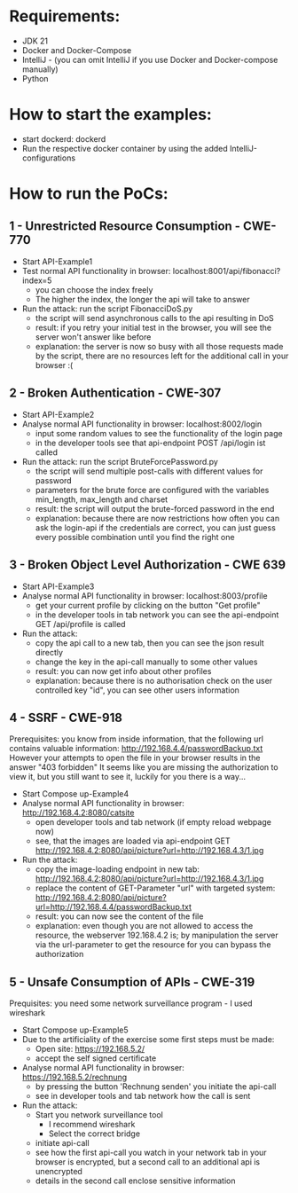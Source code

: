 # Requirements:

- JDK 21
- Docker and Docker-Compose
- IntelliJ - (you can omit IntelliJ if you use Docker and Docker-compose manually)
- Python

# How to start the examples:

- start dockerd: dockerd
- Run the respective docker container by using the added IntelliJ-configurations

# How to run the PoCs:

## 1 - Unrestricted Resource Consumption - CWE-770

- Start API-Example1
- Test normal API functionality in browser: localhost:8001/api/fibonacci?index=5 
  - you can choose the index freely
  - The higher the index, the longer the api will take to answer
- Run the attack: run the script FibonacciDoS.py
  - the script will send asynchronous calls to the api resulting in DoS
  - result: if you retry your initial test in the browser, you will see the server won't answer like before
  - explanation: the server is now so busy with all those requests made by the script,
  there are no resources left for the additional call in your browser :(

## 2 - Broken Authentication - CWE-307

- Start API-Example2
- Analyse normal API functionality in browser: localhost:8002/login
  - input some random values to see the functionality of the login page
  - in the developer tools see that api-endpoint POST /api/login ist called
- Run the attack: run the script BruteForcePassword.py
  - the script will send multiple post-calls with different values for password
  - parameters for the brute force are configured with the variables min_length, max_length and charset
  - result: the script will output the brute-forced password in the end
  - explanation: because there are now restrictions how often you can ask the login-api if the credentials are correct,
  you can just guess every possible combination until you find the right one

## 3 - Broken Object Level Authorization - CWE 639

- Start API-Example3
- Analyse normal API functionality in browser: localhost:8003/profile
  - get your current profile by clicking on the button "Get profile"
  - in the developer tools in tab network you can see the api-endpoint GET /api/profile is called
- Run the attack: 
  - copy the api call to a new tab, then you can see the json result directly
  - change the key in the api-call manually to some other values
  - result: you can now get info about other profiles
  - explanation: because there is no authorisation check on the user controlled key "id", you can see other users information

## 4 - SSRF - CWE-918
Prerequisites:
you know from inside information, that the following url contains valuable information: http://192.168.4.4/passwordBackup.txt
However your attempts to open the file in your browser results in the answer "403 forbidden"
It seems like you are missing the authorization to view it, but you still want to see it, luckily for you there is a way...

- Start Compose up-Example4
- Analyse normal API functionality in browser: http://192.168.4.2:8080/catsite
  - open developer tools and tab network (if empty reload webpage now)
  - see, that the images are loaded via api-endpoint GET http://192.168.4.2:8080/api/picture?url=http://192.168.4.3/1.jpg
- Run the attack:
  - copy the image-loading endpoint in new tab: http://192.168.4.2:8080/api/picture?url=http://192.168.4.3/1.jpg
  - replace the content of GET-Parameter "url" with targeted system: http://192.168.4.2:8080/api/picture?url=http://192.168.4.4/passwordBackup.txt
  - result: you can now see the content of the file
  - explanation: even though you are not allowed to access the resource, the webserver 192.168.4.2 is;
  by manipulation the server via the url-parameter to get the resource for you can bypass the authorization

## 5 - Unsafe Consumption of APIs - CWE-319
Prequisites:
you need some network surveillance program - I used wireshark

- Start Compose up-Example5
- Due to the artificiality of the exercise some first steps must be made:
  - Open site: https://192.168.5.2/
  - accept the self signed certificate
- Analyse normal API functionality in browser: https://192.168.5.2/rechnung
  - by pressing the button 'Rechnung senden' you initiate the api-call
  - see in developer tools and tab network how the call is sent
- Run the attack:
  - Start you network surveillance tool
    - I recommend wireshark
    - Select the correct bridge
  - initiate api-call
  - see how the first api-call you watch in your network tab in your browser is encrypted, but a second call to an additional api is unencrypted
  - details in the second call enclose sensitive information

